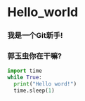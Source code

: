 # Hello_world
### 我是一个Git新手!
### 郭玉虫你在干嘛?

```python
import time
while True:
  print("Hello word!")
  time.sleep(1)
```
